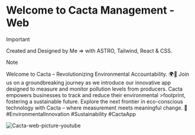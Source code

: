 # Welcome to Cacta Management - Web
>[!IMPORTANT]
> Created and Designed by Me => with ASTRO, Tailwind, React & CSS.

>[!NOTE]
>Welcome to Cacta – Revolutionizing Environmental Accountability. 🌍📲 Join us on a groundbreaking journey as we introduce our innovative app designed to measure and monitor pollution levels from producers. Cacta empowers businesses to track and reduce their environmental >footprint, fostering a sustainable future. Explore the next frontier in eco-conscious technology with Cacta – where measurement meets meaningful change. 🌿 #EnvironmentalInnovation #Sustainability #CactaApp

![Cacta-web-picture-youtube](https://github.com/ezestom/cacta-web/assets/100095709/9976cd61-7fcd-408a-afbe-aeb6e560c330)
